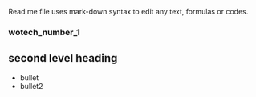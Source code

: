 Read me file uses mark-down syntax to edit any text, formulas or codes.

###  wotech_number_1

## second level heading
- bullet
- bullet2

